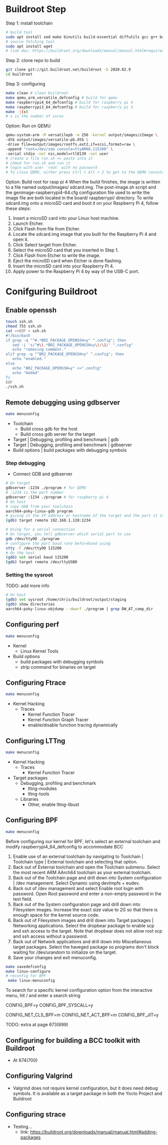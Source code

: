 # Buildroot Step

Step 1: install toolchain

```bash
# build tool
sudo apt install sed make binutils build-essential diffutils gcc g++ bash patch gzip bzip2 perl tar cpio unzip rsync file bc findutils libncurses-dev wget libncurses5-dev flex bison
# source fetching tool
sudo apt install wget
# link doc: https://buildroot.org/downloads/manual/manual.html#requirement
```

Step 2: clone repo to build

```bash
git clone git://git.buildroot.net/buildroot -b 2020.02.9
cd buildroot
```

Step 3: configuring

```bash
make clean # clean buildroot
make qemu_arm_versatile_defconfig # build for qemu
make raspberrypi4_64_defconfig # build for raspberry pi 4
make raspberrypi3_64_defconfig # build for raspberry pi 3
make -j(x)
# x is the number of cores
```

Option: Run on QEMU

```bash
qemu-system-arm -M versatilepb -m 256 -kernel output/images/zImage \
-dtb output/images/versatile-pb.dtb \
-drive file=output/images/rootfs.ext2,if=scsi,format=raw \
-append "root=/dev/sda console=ttyAMA0,115200" \
-serial stdio -net nic,model=rtl8139 -net user
# create a file run.sh => paste into it
# chmod for run.sh and run it
# login with user `root` with no password
# To close QEMU, either press Ctrl + Alt + 2 to get to the QEMU console and then type quit, or just close the framebuffer window.
```

Option: Build root for rasp pi 4
When the build finishes, the image is written to a file named output/images/ sdcard.img. The post-image.sh script and the genimage-raspberrypi4-64.cfg configuration file used to write the image file are both located in the board/ raspberrypi/ directory. To write sdcard.img onto a microSD card and boot it on your Raspberry Pi 4, follow these steps:

1. Insert a microSD card into your Linux host machine.
2. Launch Etcher.
3. Click Flash from file from Etcher.
4. Locate the sdcard.img image that you built for the Raspberry Pi 4 and open it.
5. Click Select target from Etcher.
6. Select the microSD card that you inserted in Step 1.
7. Click Flash from Etcher to write the image.
8. Eject the microSD card when Etcher is done flashing.
9. Insert the microSD card into your Raspberry Pi 4.
10. Apply power to the Raspberry Pi 4 by way of the USB-C port.

# Conifguring Buildroot

## Enable openssh

```bash
touch ssh.sh
chmod 755 ssh.sh
cat <<EOF > ssh.sh
#!/bin/bash
if grep -q "^#.*BR2_PACKAGE_OPENSSH=y" ".config"; then
   sed -i 's/^#\(.*BR2_PACKAGE_OPENSSH=y\)/\1/' ".config"
   echo "removing comment."
elif grep -q "^BR2_PACKAGE_OPENSSH=y" ".config"; then
   echo "enabled."
else
   echo "BR2_PACKAGE_OPENSSH=y" >>".config"
   echo "Added"
fi
EOF
./ssh.sh
```

## Remote debugging using gdbserver

```bash
make menuconfig
```

- Toolchain
  - Build cross gdb for the host
  - Build cross gdb server for the target
- Target | Debugging, profiling amd benchmark | gdb
- Target | Debugging, profiling amd benchmark | gdbserver
- Build options | build packages with debugging symbols

### Step debugging

- Connect GDB and gdbserver

```bash
# On target
gdbserver :1234 ./program # for QEMU
# :1234 is the port number
gdbserver :1234 ./program # for raspberry pi 4
# On host
# copy GDB from your toolchain
aarch64-poky-linux-gdb program
# giving it the IP address or hostname of the target and the port it is waiting on (eg. IP is 192.168.1.128 and port is 1234)
(gdb) target remote 192.168.1.128:1234

# Using for a serial connection
# On target, you tell gdbserver which serial port to use
gdb /dev/ttyO0 ./program
# configure the port baud rate beforehand using
stty -F /dev/ttyO0 115200
# On the host
(gdb) set serial baud 115200
(gdb) target remote /dev/ttyUSB0
```

### Setting the sysroot

TODO: add more info

```bash
# On host
(gdb) set sysroot /home/chris/buildroot/output/staging
(gdb) show directories
aarch64-poky-linux-objdump --dwarf ./program | grep DW_AT_comp_dir
```

## Configuring perf

```bash
make menuconfig
```

- Kernel
  - Linux Kernel Tools
- Build options
  - build packages with debugging symbols
  - strip command for binaries on target

## Configuring Ftrace

```bash
make menuconfig
```

- Kernel Hacking
  - Traces
    - Kernel Function Tracer
    - Kernel Function Graph Tracer
    - enable/disable function tracing dynamically

## Configuring LTTng

```bash
make menuconfig
```

- Kernel Hacking
  - Traces
    - Kernel Function Tracer
- Target packages
  - Debugging, profiling and benchmark
    - lttng-modules
    - lttng-tools
  - Libraries
    - Other, enable lttng-libust

## Configuring BPF

```bash
make menuconfig
```

Before configuring our kernel for BPF, let's select an external toolchain and modify
raspberrypi4_64_defconfig to accommodate BCC

1. Enable use of an external toolchain by navigating to Toolchain | Toolchain type |
   External toolchain and selecting that option.
2. Back out of External toolchain and open the Toolchain submenu. Select the most
   recent ARM AArch64 toolchain as your external toolchain.
3. Back out of the Toolchain page and drill down into System configuration | /dev
   management. Select Dynamic using devtmpfs + eudev.
4. Back out of /dev management and select Enable root login with password. Open
   Root password and enter a non-empty password in the text field.
5. Back out of the System configuration page and drill down into Filesystem images.
   Increase the exact size value to 2G so that there is enough space for the kernel
   source code.
6. Back out of Filesystem images and drill down into Target packages | Networking
   applications. Select the dropbear package to enable scp and ssh access to the target.
   Note that dropbear does not allow root scp and ssh access without a password.
7. Back out of Network applications and drill down into Miscellaneous target
   packages. Select the haveged package so programs don't block waiting for
   /dev/urandom to initialize on the target.
8. Save your changes and exit menuconfig.

```bash
make savedefconfig
make linux-configure
# reconfig for BPF
 make linux-menuconfig
```

To search for a specific kernel configuration option from the interactive menu, hit / and
enter a search string

CONFIG_BPF=y
CONFIG_BPF_SYSCALL=y

CONFIG_NET_CLS_BPF=m
CONFIG_NET_ACT_BPF=m
CONFIG_BPF_JIT=y

TODO: extra at page 673(699)

## Configuring for building a BCC toolkit with Buildroot

- At 674(700)

## Configuring Valgrind

- Valgrind does not require kernel configuration, but it does need debug symbols.
  It is available as a target package in both the Yocto Project and Buildroot

## Configuring strace

- Testing...
  - link: https://buildroot.org/downloads/manual/manual.html#adding-packages
